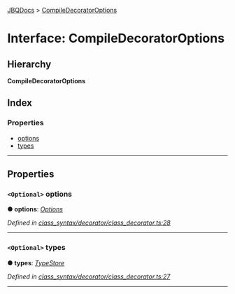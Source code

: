 [JBQDocs](../README.md) > [CompileDecoratorOptions](../interfaces/compiledecoratoroptions.md)

# Interface: CompileDecoratorOptions

## Hierarchy

**CompileDecoratorOptions**

## Index

### Properties

* [options](compiledecoratoroptions.md#options)
* [types](compiledecoratoroptions.md#types)

---

## Properties

<a id="options"></a>

### `<Optional>` options

**● options**: *[Options](options.md)*

*Defined in [class_syntax/decorator/class_decorator.ts:28](https://github.com/krnik/vjs-validator/blob/c79d80e/src/class_syntax/decorator/class_decorator.ts#L28)*

___
<a id="types"></a>

### `<Optional>` types

**● types**: *[TypeStore](../classes/typestore.md)*

*Defined in [class_syntax/decorator/class_decorator.ts:27](https://github.com/krnik/vjs-validator/blob/c79d80e/src/class_syntax/decorator/class_decorator.ts#L27)*

___

